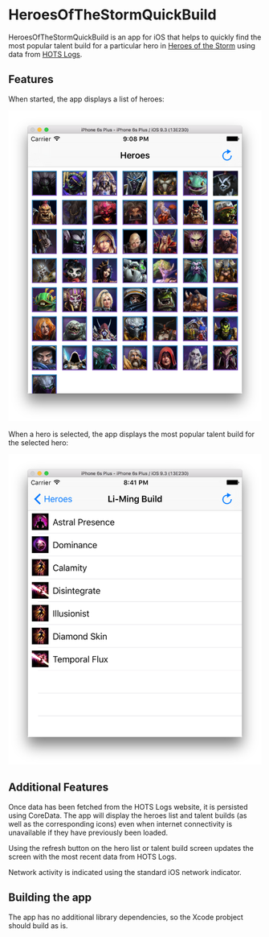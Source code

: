 HeroesOfTheStormQuickBuild
==========================

HeroesOfTheStormQuickBuild is an app for iOS that helps to quickly find the most popular talent build for a particular hero in [Heroes of the Storm](http://us.battle.net/heroes/en/) using data from [HOTS Logs](http://www.hotslogs.com).

Features
--------

When started, the app displays a list of heroes:

![Heroes List](https://github.com/matthias-udacity/HeroesOfTheStormQuickBuild/raw/master/Screenshots/HeroesList.png)

When a hero is selected, the app displays the most popular talent build for the selected hero:

![Talent Build](https://github.com/matthias-udacity/HeroesOfTheStormQuickBuild/raw/master/Screenshots/TalentBuild.png)

Additional Features
-------------------

Once data has been fetched from the HOTS Logs website, it is persisted using CoreData. The app will display the heroes list and talent builds (as well as the corresponding icons) even when internet connectivity is unavailable if they have previously been loaded.

Using the refresh button on the hero list or talent build screen updates the screen with the most recent data from HOTS Logs.

Network activity is indicated using the standard iOS network indicator.

Building the app
----------------

The app has no additional library dependencies, so the Xcode probject should build as is.
